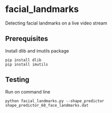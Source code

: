 # facial_landmarks
 Detecting facial landmarks on a live video stream
## Prerequisites
  Install dlib and imutils package
  ```
  pip install dlib
  pip install imutils
  ```
 ## Testing
   Run on command line
   ```
   python facial_landmarks.py --shape_predictor shape_predictor_68_face_landmarks.dat
   ```
    
